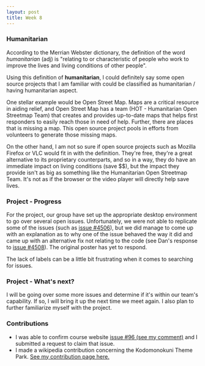 ```yaml
---
layout: post  
title: Week 8
---
```

### Humanitarian
  According to the Merrian Webster dictionary, the definition of the word _humanitarian_ (adj) is "relating to or characteristic of people who work to improve the lives and living conditions of other people".  
  
  Using this definition of __humanitarian__, I could definitely say some open source projects that I am familiar with could be classified as humanitarian / having humanitarian aspect.  
    
  One stellar example would be Open Street Map. Maps are a critical resource in aiding relief, and Open Street Map has a team (HOT - Humanitarian Open Streetmap Team) that creates and provides up-to-date maps that helps first responders to easily reach those in need of help. Further, there are places that is missing a map. This open source project pools in efforts from volunteers to generate those missing maps. 
  
  On the other hand, I am not so sure if open source projects such as Mozilla Firefox or VLC would fit in with the definition. They're free, they're a great alternative to its proprietary counterparts, and so in a way, they do have an immediate impact on living conditions (save $$), but the impact they provide isn't as big as something like the Humanitarian Open Streetmap Team. It's not as if the browser or the video player will directly help save lives. 

### Project - Progress

  For the project, our group have set up the appropriate desktop environment to go over several open issues. Unfortunately, we were not able to replicate some of the issues (such as [issue #4506](https://github.com/moment/moment/issues/4506)), but we did manage to come up with an explanation as to why one of the issue behaved the way it did and came up with an alternative fix not relating to the code (see Dan's response to [issue #4508](https://github.com/moment/moment/issues/4508)). The original poster has yet to respond. 
    
  The lack of labels can be a little bit frustrating when it comes to searching for issues.  
  

### Project - What's next?
  I will be going over some more issues and determine if it's within our team's capability. If so, I will bring it up the next time we meet again. I also plan to further familiarize myself with the project.
  

### Contributions  
  - I was able to confirm course website [issue #96 (see my comment)](https://github.com/joannakl/cs480_s18/issues/96) and I submitted a request to claim that issue.  
  - I made a wikipedia contribution concerning the Kodomonokuni Theme Park. [See my contribution page here.](https://en.wikipedia.org/wiki/Special:Contributions/64_oz_wine_glass)